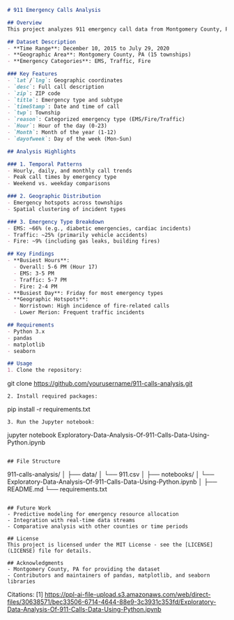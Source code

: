 ```markdown
# 911 Emergency Calls Analysis

## Overview
This project analyzes 911 emergency call data from Montgomery County, PA, covering the period from December 2015 to July 2020. The analysis focuses on temporal patterns, geographic distribution, and emergency type classification using Python's data science libraries.

## Dataset Description
- **Time Range**: December 10, 2015 to July 29, 2020
- **Geographic Area**: Montgomery County, PA (15 townships)
- **Emergency Categories**: EMS, Traffic, Fire

### Key Features
- `lat`/`lng`: Geographic coordinates
- `desc`: Full call description
- `zip`: ZIP code
- `title`: Emergency type and subtype
- `timeStamp`: Date and time of call
- `twp`: Township
- `reason`: Categorized emergency type (EMS/Fire/Traffic)
- `Hour`: Hour of the day (0-23)
- `Month`: Month of the year (1-12)
- `dayofweek`: Day of the week (Mon-Sun)

## Analysis Highlights

### 1. Temporal Patterns
- Hourly, daily, and monthly call trends
- Peak call times by emergency type
- Weekend vs. weekday comparisons

### 2. Geographic Distribution
- Emergency hotspots across townships
- Spatial clustering of incident types

### 3. Emergency Type Breakdown
- EMS: ~66% (e.g., diabetic emergencies, cardiac incidents)
- Traffic: ~25% (primarily vehicle accidents)
- Fire: ~9% (including gas leaks, building fires)

## Key Findings
- **Busiest Hours**: 
  - Overall: 5-6 PM (Hour 17)
  - EMS: 3-5 PM
  - Traffic: 5-7 PM
  - Fire: 2-4 PM
- **Busiest Day**: Friday for most emergency types
- **Geographic Hotspots**:
  - Norristown: High incidence of fire-related calls
  - Lower Merion: Frequent traffic incidents

## Requirements
- Python 3.x
- pandas
- matplotlib
- seaborn

## Usage
1. Clone the repository:
   ```
   git clone https://github.com/yourusername/911-calls-analysis.git
   ```
2. Install required packages:
   ```
   pip install -r requirements.txt
   ```
3. Run the Jupyter notebook:
   ```
   jupyter notebook Exploratory-Data-Analysis-Of-911-Calls-Data-Using-Python.ipynb
   ```

## File Structure
```
911-calls-analysis/
│
├── data/
│   └── 911.csv
│
├── notebooks/
│   └── Exploratory-Data-Analysis-Of-911-Calls-Data-Using-Python.ipynb
│
├── README.md
└── requirements.txt
```

## Future Work
- Predictive modeling for emergency resource allocation
- Integration with real-time data streams
- Comparative analysis with other counties or time periods

## License
This project is licensed under the MIT License - see the [LICENSE](LICENSE) file for details.

## Acknowledgments
- Montgomery County, PA for providing the dataset
- Contributors and maintainers of pandas, matplotlib, and seaborn libraries

```

Citations:
[1] https://ppl-ai-file-upload.s3.amazonaws.com/web/direct-files/30638571/bec33506-6714-4644-88e9-3c3931c353fd/Exploratory-Data-Analysis-Of-911-Calls-Data-Using-Python.ipynb
